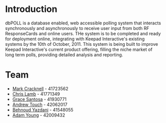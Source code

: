 Introduction
============

dbPOLL is a database enabled, web accessible polling system that interacts synchronously and asynchronously to receive user input from both RF ResponseCards and online users. THe system is to be completed and ready for deployment online, integrating with Keepad  Interactive's existing systems by the 10th of October, 2011. This system is being built to improve Keepad Interactive's current product offering, filling the niche market of long term polls, providing detailed analysis and reporting.

Team
====

 * [Mark Cracknell](mailto:racer--01@hotmail.com) - 41723562
 * [Chris Lamb](mailto:chrislamb139@gmail.com) - 41771349
 * [Grace Santosa](mailto:grace.santosa@yahoo.com) - 41930771
 * [Andrew Touch](mailto:andrew.touch@hotmail.com) - 42062017
 * [Behnoud Yazdani](mailto:benodit@gmail.com) - 41548055
 * [Adam Young](mailto:ayoung90@live.com.au) - 42009432